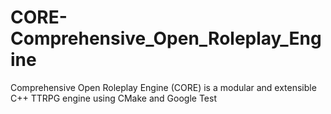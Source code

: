 # CORE-Comprehensive_Open_Roleplay_Engine
Comprehensive Open Roleplay Engine (CORE) is a modular and extensible C++ TTRPG engine using CMake and Google Test
